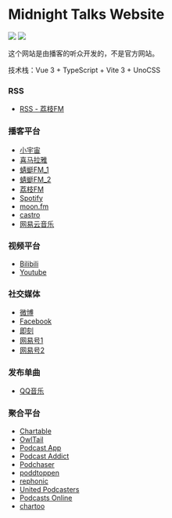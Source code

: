# Midnight Talks Website
![](https://img.shields.io/badge/vue-3.2-brightgreen)
[![](https://img.shields.io/badge/chat-on%20discord-7289da.svg?sanitize=true)](https://chat.imzbb.cc)

这个网站是由播客的听众开发的，不是官方网站。

技术栈：Vue 3 + TypeScript + Vite 3 + UnoCSS

### RSS

- [RSS - 荔枝FM](http://rss.lizhi.fm/rss/14275.xml)

### 播客平台

- [小宇宙](https://www.xiaoyuzhoufm.com/podcast/5e3bdf08418a84a046fb556c)
- [喜马拉雅](https://www.ximalaya.com/album/8583636)
- [蜻蜓FM_1](https://www.qtfm.cn/channels/310629/)
- [蜻蜓FM_2](https://www.qingting.fm/channels/310629)
- [荔枝FM](https://m.lizhi.fm/vod/user/198)
- [Spotify](https://open.spotify.com/show/0rS6RZaVaAznugvM8CPasy)
- [moon.fm](https://moon.fm/podcasts/17933/%F0%9F%8E%99%E5%A4%A7%E5%86%85%E5%AF%86%E8%B0%88)
- [castro](https://castro.fm/podcast/b8f0c883-2d7d-4ab2-a85a-1cb602c83d25)
- [网易云音乐](https://music.163.com/#/djradio?id=271002)

### 视频平台

- [Bilibili](https://space.bilibili.com/362079453)
- [Youtube](https://www.youtube.com/channel/UC9PRuJtBGuxs7vu8CjNOsKg)

### 社交媒体

- [微博](https://weibo.com/midnighttalks)
- [Facebook](https://www.facebook.com/midnighttalks/)
- [即刻](https://m.jellow.club/users/04308F47-0C69-4E60-B4F5-02D42AF1249E)
- [网易号1](https://c.m.163.com/news/sub/T1559115072365.html)
- [网易号2](https://3g.163.com/news/sub/T1559115072365.html)

### 发布单曲

- [QQ音乐](https://y.qq.com/n/ryqq/singer/003f8PLE1L03k0)

### 聚合平台

- [Chartable](https://chartable.com/podcasts/da-nei-mi-tan/episodes)
- [OwlTail](https://www.owltail.com/podcast/44320-Da-Nei-Mi-Tan)
- [Podcast App](https://podcast.app/-p576114/)
- [Podcast Addict](https://podcastaddict.com/podcast/2410672)
- [Podchaser](https://www.podchaser.com/podcasts/-550931)
- [poddtoppen](https://poddtoppen.se/podcast/657765158/%E5%A4%A7%E5%86%85%E5%AF%86%E8%B0%88)
- [rephonic](https://rephonic.com/podcasts/da-nei-mi-tan)
- [United Podcasters](https://up.audio/podcasts/itunes657765158)
- [Podcasts Online](https://www.podcasts-online.org/da-nei-mi-tan-657765158)
- [chartoo](https://www.chartoo.de/itunes/podcast/657765158-%E5%A4%A7%E5%86%85%E5%AF%86%E8%B0%88)
